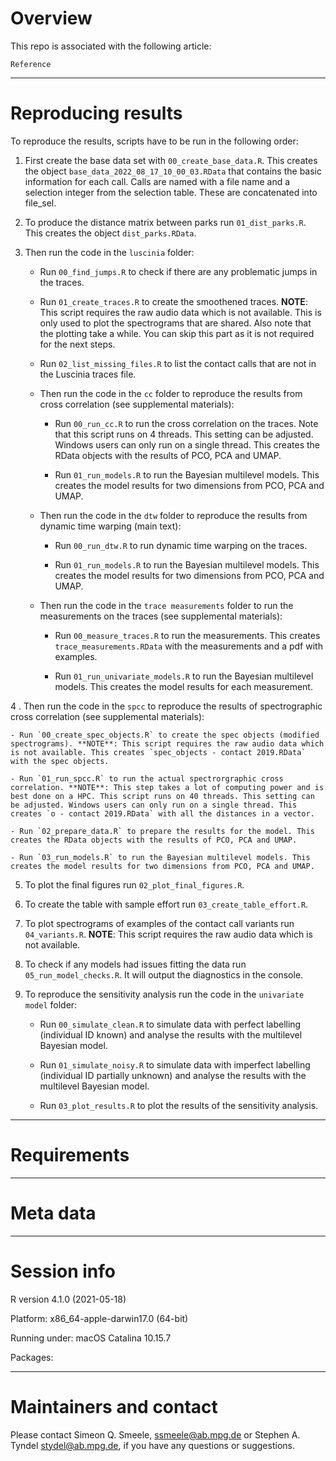 # Overview

This repo is associated with the following article: 

```
Reference
```
------------------------------------------------

# Reproducing results

To reproduce the results, scripts have to be run in the following order:

1. First create the base data set with `00_create_base_data.R`. This creates the object `base_data_2022_08_17_10_00_03.RData` that contains the basic information for each call. Calls are named with a file name and a selection integer from the selection table. These are concatenated into file_sel.  

2. To produce the distance matrix between parks run `01_dist_parks.R`. This creates the object `dist_parks.RData`. 

3. Then run the code in the `luscinia` folder:

	- Run `00_find_jumps.R` to check if there are any problematic jumps in the traces. 
	
	- Run `01_create_traces.R` to create the smoothened traces. **NOTE**: This script requires the raw audio data which is not available. This is only used to plot the spectrograms that are shared. Also note that the plotting take a while. You can skip this part as it is not required for the next steps. 

	- Run `02_list_missing_files.R` to list the contact calls that are not in the Luscinia traces file. 
	
	- Then run the code in the `cc` folder to reproduce the results from cross correlation (see supplemental materials):
	
		- Run `00_run_cc.R` to run the cross correlation on the traces. Note that this script runs on 4 threads. This setting can be adjusted. Windows users can only run on a single thread. This creates the RData objects with the results of PCO, PCA and UMAP.
		
		- Run `01_run_models.R` to run the Bayesian multilevel models. This creates the model results for two dimensions from PCO, PCA and UMAP.
		
	- Then run the code in the `dtw` folder to reproduce the results from dynamic time warping (main text):
	
		- Run `00_run_dtw.R` to run dynamic time warping on the traces.  
		
		- Run `01_run_models.R` to run the Bayesian multilevel models. This creates the model results for two dimensions from PCO, PCA and UMAP.
		
	- Then run the code in the `trace measurements` folder to run the measurements on the traces (see supplemental materials):

		- Run `00_measure_traces.R` to run the measurements. This creates `trace_measurements.RData` with the measurements and a pdf with examples. 
		
		- Run `01_run_univariate_models.R` to run the Bayesian multilevel models. This creates the model results for each measurement. 
		
4 . Then run the code in the `spcc` to reproduce the results of spectrographic cross correlation (see supplemental materials):

	- Run `00_create_spec_objects.R` to create the spec objects (modified spectrograms). **NOTE**: This script requires the raw audio data which is not available. This creates `spec_objects - contact 2019.RData` with the spec objects. 
		
	- Run `01_run_spcc.R` to run the actual spectrorgraphic cross correlation. **NOTE**: This step takes a lot of computing power and is best done on a HPC. This script runs on 40 threads. This setting can be adjusted. Windows users can only run on a single thread. This creates `o - contact 2019.RData` with all the distances in a vector. 
	
	- Run `02_prepare_data.R` to prepare the results for the model. This creates the RData objects with the results of PCO, PCA and UMAP.
	
	- Run `03_run_models.R` to run the Bayesian multilevel models. This creates the model results for two dimensions from PCO, PCA and UMAP.
	
5. To plot the final figures run `02_plot_final_figures.R`. 

6. To create the table with sample effort run `03_create_table_effort.R`. 

7. To plot spectrograms of examples of the contact call variants run `04_variants.R`. **NOTE**: This script requires the raw audio data which is not available. 

8. To check if any models had issues fitting the data run `05_run_model_checks.R`. It will output the diagnostics in the console. 
	
9. To reproduce the sensitivity analysis run the code in the `univariate model` folder:

	- Run `00_simulate_clean.R` to simulate data with perfect labelling (individual ID known) and analyse the results with the multilevel Bayesian model. 
	
	- Run `01_simulate_noisy.R` to simulate data with imperfect labelling (individual ID partially unknown) and analyse the results with the multilevel Bayesian model. 
	
	- Run `03_plot_results.R` to plot the results of the sensitivity analysis. 

------------------------------------------------

# Requirements


------------------------------------------------

# Meta data



------------------------------------------------

# Session info

R version 4.1.0 (2021-05-18)

Platform: x86_64-apple-darwin17.0 (64-bit)

Running under: macOS Catalina 10.15.7

Packages: 

------------------------------------------------

# Maintainers and contact

Please contact Simeon Q. Smeele, <ssmeele@ab.mpg.de> or Stephen A. Tyndel <stydel@ab.mpg.de>, if you have any questions or suggestions. 

